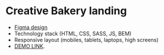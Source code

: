 # Creative Bakery landing
* [Figma design](https://www.figma.com/file/Luv9bbBJFmfQGVYKSCElGt/Bakerlab-(Copy)?node-id=131%3A0)
* Technology stack (HTML, CSS, SASS, JS, BEM)
* Responsive layout (mobiles, tablets, laptops, high screens)
* [DEMO LINK](https://SkyPKWolf.github.io/Creative_Bakery/).


